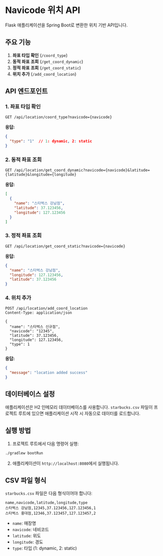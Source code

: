 # Navicode 위치 API

Flask 애플리케이션을 Spring Boot로 변환한 위치 기반 API입니다.

## 주요 기능

1. **좌표 타입 확인** (`/coord_type`)
2. **동적 좌표 조회** (`/get_coord_dynamic`)
3. **정적 좌표 조회** (`/get_coord_static`)
4. **위치 추가** (`/add_coord_location`)

## API 엔드포인트

### 1. 좌표 타입 확인
```
GET /api/location/coord_type?navicode={navicode}
```

**응답:**
```json
{
  "type": "1"  // 1: dynamic, 2: static
}
```

### 2. 동적 좌표 조회
```
GET /api/location/get_coord_dynamic?navicode={navicode}&latitude={latitude}&longitude={longitude}
```

**응답:**
```json
[
  {
    "name": "스타벅스 강남점",
    "latitude": 37.123456,
    "longitude": 127.123456
  }
]
```

### 3. 정적 좌표 조회
```
GET /api/location/get_coord_static?navicode={navicode}
```

**응답:**
```json
{
  "name": "스타벅스 강남점",
  "longitude": 127.123456,
  "latitude": 37.123456
}
```

### 4. 위치 추가
```
POST /api/location/add_coord_location
Content-Type: application/json

{
  "name": "스타벅스 신규점",
  "navicode": "12345",
  "latitude": 37.123456,
  "longitude": 127.123456,
  "type": 1
}
```

**응답:**
```json
{
  "message": "location added success"
}
```

## 데이터베이스 설정

애플리케이션은 H2 인메모리 데이터베이스를 사용합니다. 
`starbucks.csv` 파일이 프로젝트 루트에 있으면 애플리케이션 시작 시 자동으로 데이터를 로드합니다.

## 실행 방법

1. 프로젝트 루트에서 다음 명령어 실행:
```bash
./gradlew bootRun
```

2. 애플리케이션이 `http://localhost:8080`에서 실행됩니다.

## CSV 파일 형식

`starbucks.csv` 파일은 다음 형식이어야 합니다:
```csv
name,navicode,latitude,longitude,type
스타벅스 강남점,12345,37.123456,127.123456,1
스타벅스 홍대점,12346,37.123457,127.123457,2
```

- `name`: 매장명
- `navicode`: 네비코드
- `latitude`: 위도
- `longitude`: 경도
- `type`: 타입 (1: dynamic, 2: static) 